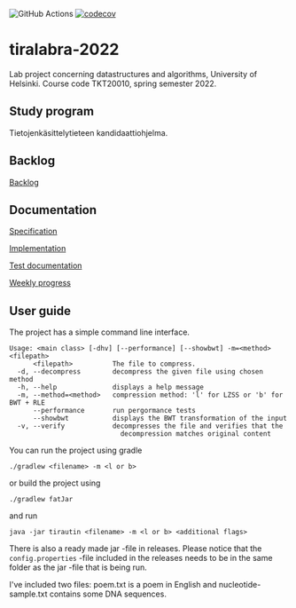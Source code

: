 ![GitHub Actions](https://github.com/shlevanto/tiralabra-2022/actions/workflows/main.yml/badge.svg)
[![codecov](https://codecov.io/gh/shlevanto/tiralabra-2022/branch/main/graph/badge.svg?token=0EE9F994BB)](https://codecov.io/gh/shlevanto/tiralabra-2022)

# tiralabra-2022
Lab project concerning datastructures and algorithms, University of Helsinki. Course code TKT20010, spring semester 2022. 

## Study program
Tietojenkäsittelytieteen kandidaattiohjelma. 

## Backlog
[Backlog](https://github.com/shlevanto/tiralabra-2022/projects/1)

## Documentation
[Specification](/docs/specification.md)

[Implementation](/docs/implementation.md)

[Test documentation](/docs/test_documentation.md)

[Weekly progress](/docs/weekly/)

## User guide
The project has a simple command line interface. 
```
Usage: <main class> [-dhv] [--performance] [--showbwt] -m=<method> <filepath>
      <filepath>          The file to compress.
  -d, --decompress        decompress the given file using chosen method
  -h, --help              displays a help message
  -m, --method=<method>   compression method: 'l' for LZSS or 'b' for BWT + RLE
      --performance       run pergormance tests
      --showbwt           displays the BWT transformation of the input
  -v, --verify            decompresses the file and verifies that the
                            decompression matches original content                       
```
You can run the project using gradle
```
./gradlew <filename> -m <l or b>
```
or build the project using
```
./gradlew fatJar
```
and run
```
java -jar tirautin <filename> -m <l or b> <additional flags>
```
There is also a ready made jar -file in releases. Please notice that the ```config.properties``` -file included in the releases needs to be in the same folder as the jar -file that is being run.

I've included two files: poem.txt is a poem in English and nucleotide-sample.txt contains some DNA sequences.
